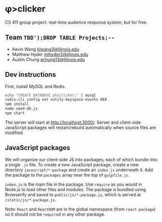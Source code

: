 # &phi;>clicker
CS 411 group project: real-time audience response system, but for free.

## Team `TBD');DROP TABLE Projects;--`
- Kevin Wang <klwang3@illinois.edu>
- Matthew Hyder <mlhyder2@illinois.edu>
- Austin Chung <achung13@illinois.edu>

## Dev instructions
First, install MySQL and Redis.

```bash
echo "CREATE DATABASE phiclicker;" | mysql
redis-cli config set notify-keyspace-events KEA
npm install
node seed-db.js
npm start
```

The server will start at [http://localhost:3000/](http://localhost:3000/). Server and client-side JavaScript packages will restart/rebuild automatically when source files are modified.

## JavaScript packages
We will organize our client-side JS into packages, each of which bundle into a single `.js` file. To create a new JavaScript package, create a new directory `javascript/*-package` and create an `index.js` underneath it. Add the package to the `packages` array near the top of `gulpfile.js`.

`index.js` is the main file in the package. Use `require` as you would in Node.js to load other files and modules. The package is bundled using Browserify and saved to `public/js/*-package.js`, which is served at `/static/js/*-package.js`.

Note: `React` and `ReactDOM` are in the global namespace (from `react-package`) so it should not be `require`d in any other package.
